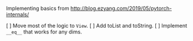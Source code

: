 Implementing basics from http://blog.ezyang.com/2019/05/pytorch-internals/

[ ] Move most of the logic to `View`.
[ ] Add toList and toString.
[ ] Implement `__eq__` that works for any dims. 